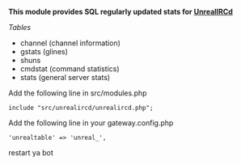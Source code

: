 __This module provides SQL regularly updated stats for [UnrealIRCd](https://unrealircd.org)__

_Tables_
- channel (channel information)
- gstats (glines)
- shuns
- cmdstat (command statistics)
- stats (general server stats)


Add the following line in src/modules.php

`include "src/unrealircd/unrealircd.php";`



Add the following line in your gateway.config.php

`'unrealtable' => 'unreal_',`


restart ya bot

